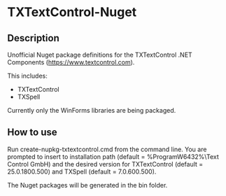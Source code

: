 # TXTextControl-Nuget

## Description
Unofficial Nuget package definitions for the TXTextControl .NET Components (https://www.textcontrol.com).

This includes:
- TXTextControl
- TXSpell

Currently only the WinForms libraries are being packaged.

## How to use
Run create-nupkg-txtextcontrol.cmd from the command line. You are prompted to insert to installation path (default = %ProgramW6432%\Text Control GmbH) and the desired version for TXTextControl (default = 25.0.1800.500) and TXSpell (default = 7.0.600.500).

The Nuget packages will be generated in the bin folder.
